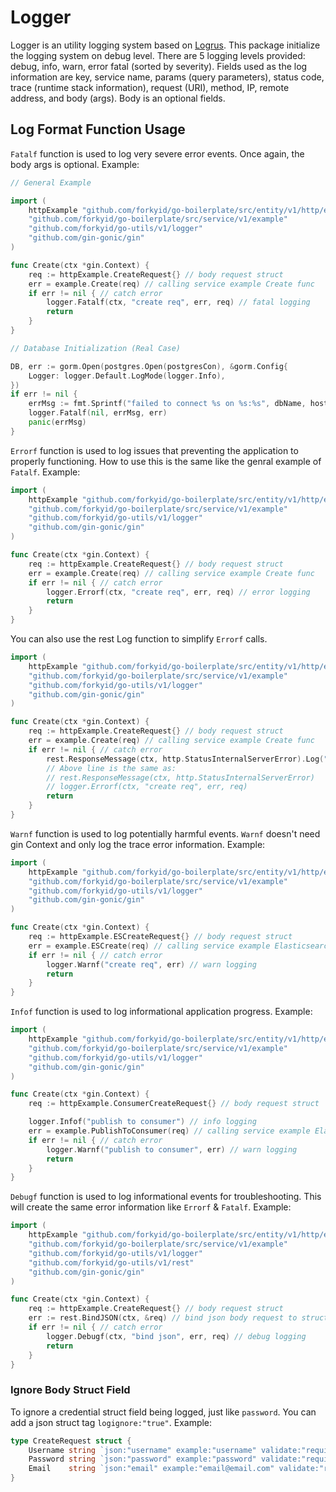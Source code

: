 # Logger
Logger is an utility logging system based on [Logrus](https://github.com/sirupsen/logrus). This package initialize the logging system on debug level. There are 5 logging levels provided: debug, info, warn, error fatal (sorted by severity). Fields used as the log information are key, service name, params (query parameters), status code, trace (runtime stack information), request (URI), method, IP, remote address, and body (args). Body is an optional fields.

## Log Format Function Usage
`Fatalf` function is used to log very severe error events. Once again, the body args is optional. Example:
```go
// General Example

import (
	httpExample "github.com/forkyid/go-boilerplate/src/entity/v1/http/example"
	"github.com/forkyid/go-boilerplate/src/service/v1/example"
	"github.com/forkyid/go-utils/v1/logger"
	"github.com/gin-gonic/gin"
)

func Create(ctx *gin.Context) {
	req := httpExample.CreateRequest{} // body request struct
	err = example.Create(req) // calling service example Create func
	if err != nil { // catch error
        logger.Fatalf(ctx, "create req", err, req) // fatal logging
		return
	}
}
```
```go
// Database Initialization (Real Case)

DB, err := gorm.Open(postgres.Open(postgresCon), &gorm.Config{
    Logger: logger.Default.LogMode(logger.Info),
})
if err != nil {
    errMsg := fmt.Sprintf("failed to connect %s on %s:%s", dbName, hostType, port)
    logger.Fatalf(nil, errMsg, err)
    panic(errMsg)
}
```

`Errorf` function is used to log issues that preventing the application to properly functioning. How to use this is the same like the genral example of `Fatalf`. Example:
```go
import (
	httpExample "github.com/forkyid/go-boilerplate/src/entity/v1/http/example"
	"github.com/forkyid/go-boilerplate/src/service/v1/example"
	"github.com/forkyid/go-utils/v1/logger"
	"github.com/gin-gonic/gin"
)

func Create(ctx *gin.Context) {
	req := httpExample.CreateRequest{} // body request struct
	err = example.Create(req) // calling service example Create func
	if err != nil { // catch error
        logger.Errorf(ctx, "create req", err, req) // error logging
		return
	}
}
```
You can also use the rest Log function to simplify `Errorf` calls.
```go
import (
	httpExample "github.com/forkyid/go-boilerplate/src/entity/v1/http/example"
	"github.com/forkyid/go-boilerplate/src/service/v1/example"
	"github.com/forkyid/go-utils/v1/logger"
	"github.com/gin-gonic/gin"
)

func Create(ctx *gin.Context) {
	req := httpExample.CreateRequest{} // body request struct
	err = example.Create(req) // calling service example Create func
	if err != nil { // catch error
        rest.ResponseMessage(ctx, http.StatusInternalServerError).Log("create req", err, req) // rest Log will redirect to Errorf
        // Above line is the same as:
        // rest.ResponseMessage(ctx, http.StatusInternalServerError)
        // logger.Errorf(ctx, "create req", err, req)
		return
	}
}
```

`Warnf` function is used to log potentially harmful events. `Warnf` doesn't need gin Context and only log the trace error information. Example:
```go
import (
	httpExample "github.com/forkyid/go-boilerplate/src/entity/v1/http/example"
	"github.com/forkyid/go-boilerplate/src/service/v1/example"
	"github.com/forkyid/go-utils/v1/logger"
	"github.com/gin-gonic/gin"
)

func Create(ctx *gin.Context) {
    req := httpExample.ESCreateRequest{} // body request struct
    err = example.ESCreate(req) // calling service example Elasticsearch Create func
	if err != nil { // catch error
        logger.Warnf("create req", err) // warn logging
		return
	}
}
```

`Infof` function is used to log informational application progress. Example:
```go
import (
	httpExample "github.com/forkyid/go-boilerplate/src/entity/v1/http/example"
	"github.com/forkyid/go-boilerplate/src/service/v1/example"
	"github.com/forkyid/go-utils/v1/logger"
	"github.com/gin-gonic/gin"
)

func Create(ctx *gin.Context) {
    req := httpExample.ConsumerCreateRequest{} // body request struct

    logger.Infof("publish to consumer") // info logging
    err = example.PublishToConsumer(req) // calling service example Elasticsearch Publish func
	if err != nil { // catch error
        logger.Warnf("publish to consumer", err) // warn logging
		return
	}
}
```

`Debugf` function is used to log informational events for troubleshooting. This will create the same error information like `Errorf` & `Fatalf`. Example:
```go
import (
	httpExample "github.com/forkyid/go-boilerplate/src/entity/v1/http/example"
	"github.com/forkyid/go-boilerplate/src/service/v1/example"
	"github.com/forkyid/go-utils/v1/logger"
    "github.com/forkyid/go-utils/v1/rest"
	"github.com/gin-gonic/gin"
)

func Create(ctx *gin.Context) {
    req := httpExample.CreateRequest{} // body request struct
    err := rest.BindJSON(ctx, &req) // bind json body request to struct request
	if err != nil { // catch error
		logger.Debugf(ctx, "bind json", err, req) // debug logging
		return
	}
}
```

### Ignore Body Struct Field
To ignore a credential struct field being logged, just like `password`. You can add a json struct tag `logignore:"true"`. Example:
```go
type CreateRequest struct {
	Username string `json:"username" example:"username" validate:"required"`
	Password string `json:"password" example:"password" validate:"required" logignore:"true"`
	Email    string `json:"email" example:"email@email.com" validate:"required,email"`
}
```